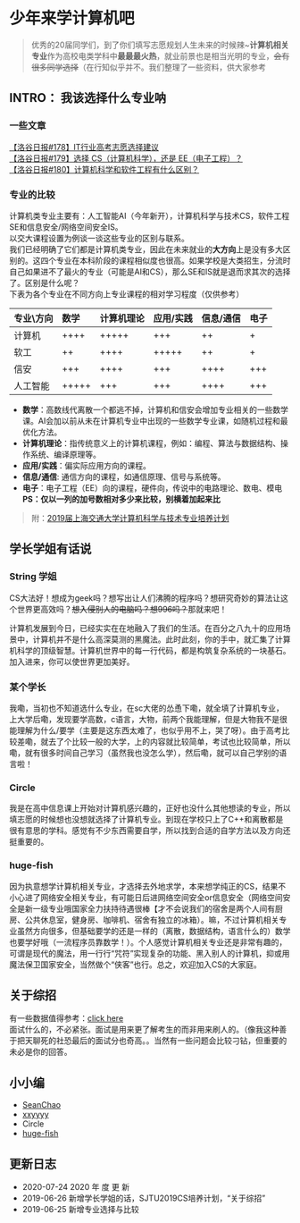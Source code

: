 # 少年来学计算机吧

> 优秀的20届同学们，到了你们填写志愿规划人生未来的时候辣~**计算机相关专业**作为高校电类学科中**最最最火热**，就业前景也是相当光明的专业，~~会有很多同学选择~~（在行知似乎并不。我们整理了一些资料，供大家参考

## INTRO： 我该选择什么专业呐

### 一些文章

[【洛谷日报#178】IT行业高考志愿选择建议](http://url.cn/5ePZUqd)  
[【洛谷日报#179】选择 CS（计算机科学），还是 EE（电子工程）？](http://url.cn/5QsB9Wx)  
[【洛谷日报#180】计算机科学和软件工程有什么区别？](http://url.cn/5a5LkIA)

### 专业的比较

计算机类专业主要有：人工智能AI（今年新开），计算机科学与技术CS，软件工程SE和信息安全/网络空间安全IS。  
以交大课程设置为例谈一谈这些专业的区别与联系。  
我们已经明确了它们都是计算机类专业，因此在未来就业的**大方向**上是没有多大区别的。这四个专业在本科阶段的课程相似度也很高。如果学校是大类招生，分流时自己如果进不了最火的专业（可能是AI和CS），那么SE和IS就是退而求其次的选择了。区别是什么呢？  
下表为各个专业在不同方向上专业课程的相对学习程度（仅供参考）  

|专业\方向|数学|计算机理论|应用/实践|信息/通信|电子|
|:--     |:-- |:--      |:--     |:--      |:--|
|计算机|++++|+++++|+++|++|+|
|软工|++|++++|+++++|++|+|
|信安|+++|++++|+++|++++|+++|
|人工智能|+++++|+++|+++|++++|+++|

- **数学**：高数线代离散一个都逃不掉，计算机和信安会增加专业相关的一些数学课。AI会加以前从未在计算机专业中出现的一些数学专业课，如随机过程和最优化方法。
- **计算机理论**：指传统意义上的计算机课程，例如：编程、算法与数据结构、操作系统、编译原理等。
- **应用/实践**：偏实际应用方向的课程。
- **信息/通信**: 通信方向的课程，如通信原理、信号与系统等。
- **电子**：电子工程（EE）向的课程，硬件向，传说中的电路理论、数电、模电  
**PS：仅以一列的加号数相对多少来比较，别横着加起来比**
> 附：[2019届上海交通大学计算机科学与技术专业培养计划](res/2019SJTU-CS.xlsx)

## 学长学姐有话说

### String 学姐

CS大法好！想成为geek吗？想写出让人们沸腾的程序吗？想研究奇妙的算法让这个世界更高效吗？~~想入侵别人的电脑吗？想996吗？~~那就来吧！

计算机发展到今日，已经实实在在地融入了我们的生活。在百分之八九十的应用场景中，计算机并不是什么高深莫测的黑魔法。此时此刻，你的手中，就汇集了计算机科学的顶级智慧。计算机世界中的每一行代码，都是构筑复杂系统的一块基石。加入进来，你可以使世界更加美好。

### 某个学长

我嘞，当初也不知道选什么专业，在sc大佬的怂恿下嘞，就全填了计算机专业，上大学后嘞，发现要学高数，c语言，大物，前两个我能理解，但是大物我不是很能理解为什么/要学（主要是这东西太难了，也似乎用不上，哭了呀）。由于高考比较差嘞，就去了个比较一般的大学，上的内容就比较简单，考试也比较简单，所以嘞，就有很多时间自己学习（虽然我也没怎么学），然后嘞，就可以自己学别的语言啦！

### Circle

我是在高中信息课上开始对计算机感兴趣的，正好也没什么其他想读的专业，所以填志愿的时候想也没想就选择了计算机专业。到现在学校只上了C++和离散都是很有意思的学科。感觉有不少东西需要自学，所以找到合适的自学方法以及方向还挺重要的。

### huge-fish

因为执意想学计算机相关专业，才选择去外地求学，本来想学纯正的CS，结果不小心进了网络安全相关专业，有可能日后进网络空间安全or信息安全（网络空间安全是新一级专业哦国家全力扶持待遇很棒【才不会说我们的宿舍是两个人间有厨房、公共休息室，健身房、咖啡机、宿舍有独立的冰箱）。嘛，不过计算机相关专业虽然方向很多，但基础要学的还是一样的（离散，数据结构，语言什么的）数学也要学好哦（一流程序员靠数学！）。个人感觉计算机相关专业还是非常有趣的，可谓是现代的魔法，用一行行“咒符”实现复杂的功能、黑入别人的计算机，抑或用魔法保卫国家安全，当然做个“侠客”也行。总之，欢迎加入CS的大家庭。

## 关于综招

有一些数据值得参考：[click here](https://gist.github.com/skyzh/60a4fa3b2c800029189a88e042cd6027)  
面试什么的，不必紧张。面试是用来更了解考生的而非用来刷人的。（像我这种善于把天聊死的社恐最后的面试分也奇高。。当然有一些问题会比较刁钻，但重要的未必是你的回答。

## 小小编

- [SeanChao](https://github.com/SeanChao)
- [xxyyyy](https://github.com/xxyyyy)
- Circle
- [huge-fish](https://github.com/huge-fish)

## 更新日志

- 2020-07-24 2020 年 度 更 新
- 2019-06-26 新增学长学姐的话，SJTU2019CS培养计划，“关于综招”
- 2019-06-25 新增专业选择与比较
